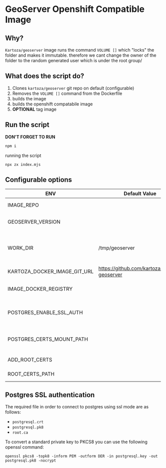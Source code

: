 # GeoServer Openshift Compatible Image

## Why?

`Kartoza/geoserver` image runs the command `VOLUME []` which "locks" the folder and makes it immutable.
therefore we cant change the owner of the folder to the random generated user which is under the root group/

## What does the script do?

1. Clones `kartoza/geoserver` git repo on default (configurable)
2. Removes the `VOLUME []` command from the Dockerfile
3. builds the image
4. builds the openshift compatabile image
5. **OPTIONAL** tag image

## Run the script

**DON'T FORGET TO RUN**
```sh
npm i
```

running the script
```
npx zx index.mjs
```

## Configurable options
| ENV                          | Default Value                               | Description                                                       | mandatory? |
|------------------------------|---------------------------------------------|-------------------------------------------------------------------|------------|
| IMAGE_REPO                   |                                             | The name of the docker image                                      | yes        |
| GEOSERVER_VERSION            |                                             | the `kartoza/geoserver` version                                   | yes        |
| WORK_DIR                     | /tmp/geoserver                              | the folder where the script clones the kartoza/geoserver git repo | no         |
| KARTOZA_DOCKER_IMAGE_GIT_URL | https://github.com/kartoza/docker-geoserver | The https url of the git repo                                     | no         |
| IMAGE_DOCKER_REGISTRY        |                                             | If set it will tag image with the registry prefix                 | no         |
| POSTGRES_ENABLE_SSL_AUTH     |                                             | If set it will load postgres ssl auth certs to the required location    | no   |
| POSTGRES_CERTS_MOUNT_PATH    |                                             | The location where the postgres certs are mounted                 |            |
| ADD_ROOT_CERTS | | enable adding certs to geoserver
| ROOT_CERTS_PATH | | path to load the certs from

## Postgres SSL authentication

The required file in order to connect to postgres using ssl mode are as follows:
- `postgresql.crt`
- `postgresql.pk8`
- `root.ca`

To convert a standard private key to PKCS8 you can use the following openssl command:

`openssl pkcs8 -topk8 -inform PEM -outform DER -in postgresql.key -out postgresql.pk8 -nocrypt`
